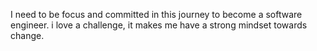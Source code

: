 I need to be focus and committed in this journey to become a software engineer.
i love a challenge, it makes me have a strong mindset towards change.
